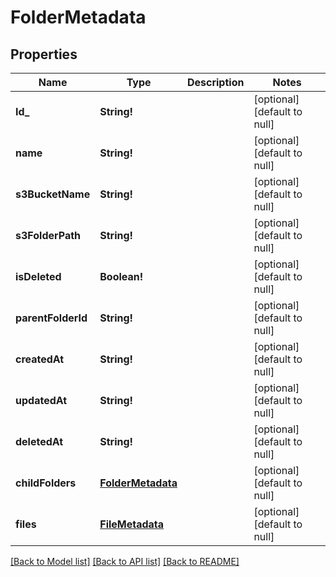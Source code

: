 # FolderMetadata

## Properties
Name | Type | Description | Notes
------------ | ------------- | ------------- | -------------
**Id_** | **String!** |  | [optional] [default to null]
**name** | **String!** |  | [optional] [default to null]
**s3BucketName** | **String!** |  | [optional] [default to null]
**s3FolderPath** | **String!** |  | [optional] [default to null]
**isDeleted** | **Boolean!** |  | [optional] [default to null]
**parentFolderId** | **String!** |  | [optional] [default to null]
**createdAt** | **String!** |  | [optional] [default to null]
**updatedAt** | **String!** |  | [optional] [default to null]
**deletedAt** | **String!** |  | [optional] [default to null]
**childFolders** | [**FolderMetadata**](FolderMetadata.md) |  | [optional] [default to null]
**files** | [**FileMetadata**](FileMetadata.md) |  | [optional] [default to null]

[[Back to Model list]](../README.md#documentation-for-models) [[Back to API list]](../README.md#documentation-for-api-endpoints) [[Back to README]](../README.md)


